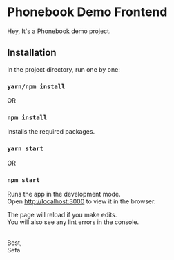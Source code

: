 # Phonebook Demo Frontend

Hey, It's a Phonebook demo project.

## Installation

In the project directory, run one by one:

### `yarn/npm install`
OR
### `npm install`
Installs the required packages.

### `yarn start`
OR
### `npm start`

Runs the app in the development mode.\
Open [http://localhost:3000](http://localhost:3000) to view it in the browser.

The page will reload if you make edits.\
You will also see any lint errors in the console.

\
Best,\
Sefa
